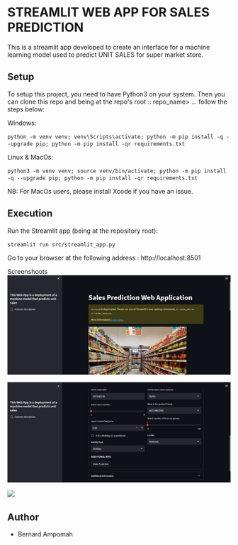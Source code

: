 # STREAMLIT WEB APP FOR SALES PREDICTION
This is a streamlit app developed to create an interface for a machine learning model used to predict UNIT SALES for  super market store.

## Setup
To setup this project, you need to have Python3 on your system. Then you can clone this repo and being at the repo's root :: repo_name> ... follow the steps below:

Windows:

    python -m venv venv; venv\Scripts\activate; python -m pip install -q --upgrade pip; python -m pip install -qr requirements.txt  

Linux & MacOs:

    python3 -m venv venv; source venv/bin/activate; python -m pip install -q --upgrade pip; python -m pip install -qr requirements.txt  
NB: For MacOs users, please install Xcode if you have an issue.

## Execution
Run the Streamlit app (being at the repository root):

    streamlit run src/streamlit_app.py

Go to your browser at the following address : http://localhost:8501

Screenshoots
![](/screenshoots/sales%20pred2.png)

![](/screenshoots/sales%20pred1.png)

![](/screenshoots/st.png)

## Author
- Bernard Ampomah[]()